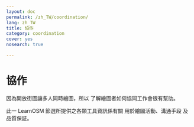 ```yaml
---
layout: doc
permalink: /zh_TW/coordination/
lang: zh_TW
title: 協作
category: coordination
cover: yes
nosearch: true

---
```


協作
============


因為開放街圖讓多人同時繪圖，所以 了解繪圖者如何協同工作會很有幫助。

此一 LearnOSM 節選所提供之各類工具資訊係有關 用於繪圖活動、溝通手段 及品質保証。